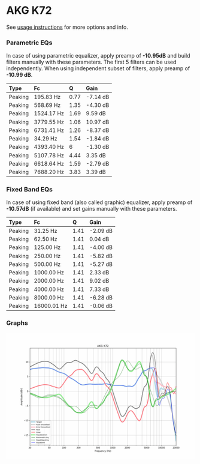 # AKG K72
See [usage instructions](https://github.com/jaakkopasanen/AutoEq#usage) for more options and info.

### Parametric EQs
In case of using parametric equalizer, apply preamp of **-10.95dB** and build filters manually
with these parameters. The first 5 filters can be used independently.
When using independent subset of filters, apply preamp of **-10.99 dB**.

| Type    | Fc         |    Q | Gain     |
|:--------|:-----------|:-----|:---------|
| Peaking | 195.83 Hz  | 0.77 | -7.14 dB |
| Peaking | 568.69 Hz  | 1.35 | -4.30 dB |
| Peaking | 1524.17 Hz | 1.69 | 9.59 dB  |
| Peaking | 3779.55 Hz | 1.06 | 10.97 dB |
| Peaking | 6731.41 Hz | 1.26 | -8.37 dB |
| Peaking | 34.29 Hz   | 1.54 | -1.84 dB |
| Peaking | 4393.40 Hz | 6    | -1.30 dB |
| Peaking | 5107.78 Hz | 4.44 | 3.35 dB  |
| Peaking | 6618.64 Hz | 1.59 | -2.79 dB |
| Peaking | 7688.20 Hz | 3.83 | 3.39 dB  |

### Fixed Band EQs
In case of using fixed band (also called graphic) equalizer, apply preamp of **-10.57dB**
(if available) and set gains manually with these parameters.

| Type    | Fc          |    Q | Gain     |
|:--------|:------------|:-----|:---------|
| Peaking | 31.25 Hz    | 1.41 | -2.09 dB |
| Peaking | 62.50 Hz    | 1.41 | 0.04 dB  |
| Peaking | 125.00 Hz   | 1.41 | -4.00 dB |
| Peaking | 250.00 Hz   | 1.41 | -5.82 dB |
| Peaking | 500.00 Hz   | 1.41 | -5.27 dB |
| Peaking | 1000.00 Hz  | 1.41 | 2.33 dB  |
| Peaking | 2000.00 Hz  | 1.41 | 9.02 dB  |
| Peaking | 4000.00 Hz  | 1.41 | 7.33 dB  |
| Peaking | 8000.00 Hz  | 1.41 | -6.28 dB |
| Peaking | 16000.01 Hz | 1.41 | -0.06 dB |

### Graphs
![](./AKG%20K72.png)